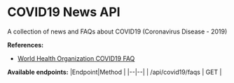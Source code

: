 # COVID19 News API

A collection of news and FAQs about COVID19 (Coronavirus Disease - 2019)

**References:**

- [World Health Organization COVID19 FAQ](https://www.who.int/news-room/q-a-detail/q-a-coronaviruses)

**Available endpoints:**
|Endpoint|Method |
|--|--|
| /api/covid19/faqs | GET |
